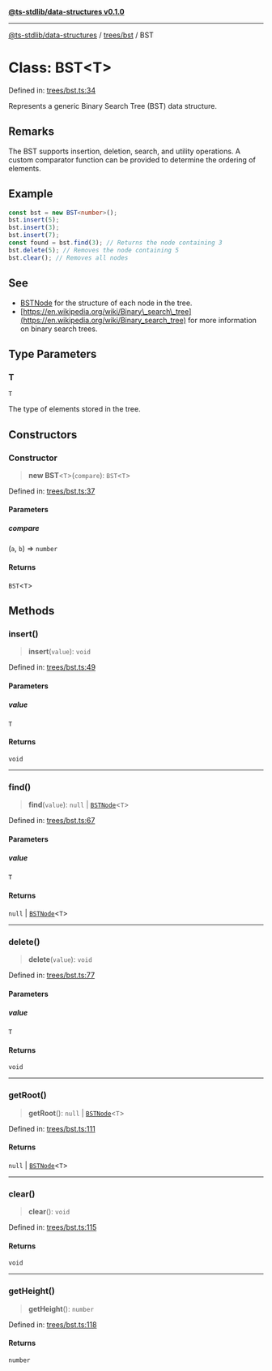 [**@ts-stdlib/data-structures v0.1.0**](../../../README.md)

***

[@ts-stdlib/data-structures](../../../README.md) / [trees/bst](../README.md) / BST

# Class: BST\<T\>

Defined in: [trees/bst.ts:34](https://github.com/gabaudette/ts-standard-library/blob/ff5d83fe4b66247fa084c3cd3ca7e6ef97c8bcfa/packages/data-structures/src/trees/bst.ts#L34)

Represents a generic Binary Search Tree (BST) data structure.

## Remarks

The BST supports insertion, deletion, search, and utility operations.
A custom comparator function can be provided to determine the ordering of elements.

## Example

```typescript
const bst = new BST<number>();
bst.insert(5);
bst.insert(3);
bst.insert(7);
const found = bst.find(3); // Returns the node containing 3
bst.delete(5); // Removes the node containing 5
bst.clear(); // Removes all nodes
```

## See

 - [BSTNode](BSTNode.md) for the structure of each node in the tree.
 - [https://en.wikipedia.org/wiki/Binary\_search\_tree](https://en.wikipedia.org/wiki/Binary_search_tree) for more information on binary search trees.

## Type Parameters

### T

`T`

The type of elements stored in the tree.

## Constructors

### Constructor

> **new BST**\<`T`\>(`compare`): `BST`\<`T`\>

Defined in: [trees/bst.ts:37](https://github.com/gabaudette/ts-standard-library/blob/ff5d83fe4b66247fa084c3cd3ca7e6ef97c8bcfa/packages/data-structures/src/trees/bst.ts#L37)

#### Parameters

##### compare

(`a`, `b`) => `number`

#### Returns

`BST`\<`T`\>

## Methods

### insert()

> **insert**(`value`): `void`

Defined in: [trees/bst.ts:49](https://github.com/gabaudette/ts-standard-library/blob/ff5d83fe4b66247fa084c3cd3ca7e6ef97c8bcfa/packages/data-structures/src/trees/bst.ts#L49)

#### Parameters

##### value

`T`

#### Returns

`void`

***

### find()

> **find**(`value`): `null` \| [`BSTNode`](BSTNode.md)\<`T`\>

Defined in: [trees/bst.ts:67](https://github.com/gabaudette/ts-standard-library/blob/ff5d83fe4b66247fa084c3cd3ca7e6ef97c8bcfa/packages/data-structures/src/trees/bst.ts#L67)

#### Parameters

##### value

`T`

#### Returns

`null` \| [`BSTNode`](BSTNode.md)\<`T`\>

***

### delete()

> **delete**(`value`): `void`

Defined in: [trees/bst.ts:77](https://github.com/gabaudette/ts-standard-library/blob/ff5d83fe4b66247fa084c3cd3ca7e6ef97c8bcfa/packages/data-structures/src/trees/bst.ts#L77)

#### Parameters

##### value

`T`

#### Returns

`void`

***

### getRoot()

> **getRoot**(): `null` \| [`BSTNode`](BSTNode.md)\<`T`\>

Defined in: [trees/bst.ts:111](https://github.com/gabaudette/ts-standard-library/blob/ff5d83fe4b66247fa084c3cd3ca7e6ef97c8bcfa/packages/data-structures/src/trees/bst.ts#L111)

#### Returns

`null` \| [`BSTNode`](BSTNode.md)\<`T`\>

***

### clear()

> **clear**(): `void`

Defined in: [trees/bst.ts:115](https://github.com/gabaudette/ts-standard-library/blob/ff5d83fe4b66247fa084c3cd3ca7e6ef97c8bcfa/packages/data-structures/src/trees/bst.ts#L115)

#### Returns

`void`

***

### getHeight()

> **getHeight**(): `number`

Defined in: [trees/bst.ts:118](https://github.com/gabaudette/ts-standard-library/blob/ff5d83fe4b66247fa084c3cd3ca7e6ef97c8bcfa/packages/data-structures/src/trees/bst.ts#L118)

#### Returns

`number`
